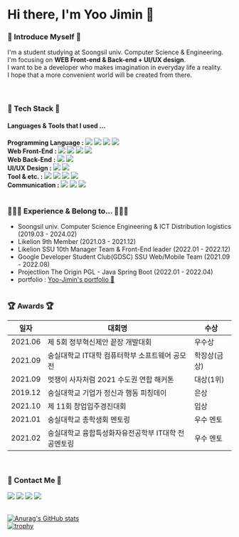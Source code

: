 
  # Hi there, I'm Yoo Jimin 👋
  
  ### 🌱 Introduce Myself 🌱
  I'm a student studying at Soongsil univ. Computer Science & Engineering. <br>
  I'm focusing on **WEB Front-end & Back-end + UI/UX design**. <br>
  I want to be a developer who makes imagination in everyday life a reality.  <br>
  I hope that a more convenient world will be created from there. <br>
  <br><br>
 
    
 ### 🔨 Tech Stack 🔨
   #### Languages & Tools that I used ...
   **Programming Language :**
  <img src="https://img.shields.io/badge/C-00599C?style=flat-square&logo=c&logoColor=white"/></a>
  <img src="https://img.shields.io/badge/C++-6BB5FA?style=flat-square&logo=cplusplus&logoColor=white"/></a> 
  <img src="https://img.shields.io/badge/Java-339933?style=flat-square&logo=Java&logoColor=white"/></a>
  <img src="https://img.shields.io/badge/Python-1572B6?style=flat-square&logo=Python&logoColor=white"/></a>
  <br>
  **Web Front-End :**
  <img src="https://img.shields.io/badge/HTML5-E34F26?style=flat-square&logo=HTML5&logoColor=white"/></a> 
  <img src="https://img.shields.io/badge/CSS-1572B6?style=flat-square&logo=CSS3&logoColor=white"/></a> 
  <img src="https://img.shields.io/badge/JavaScript-FFD700?style=flat-square&logo=JavaScript&logoColor=white"/></a>
  <img src="https://img.shields.io/badge/React-87CEFA?style=flat-square&logo=React&logoColor=white"/></a><br>
  **Web Back-End :**
  <img src="https://img.shields.io/badge/Django-4479A1?style=flat-square&logo=Django&logoColor=white"/></a> 
  <img src="https://img.shields.io/badge/Spring-66CDAA?style=flat-square&logo=Spring&logoColor=white"/></a><br>
  **UI/UX Design :**
  <img src="https://img.shields.io/badge/Figma-DC143C?style=flat-square&logo=Figma&logoColor=white"/></a>
  <img src="https://img.shields.io/badge/AdobeXD-9ACD32?style=flat-square&logo=AdobeXD&logoColor=white"/></a>
  <br>
  **Tool & etc. :**
  <img src="https://img.shields.io/badge/Linux-A34F26?style=flat-square&logo=Linux&logoColor=white"/></a>
  <img src="https://img.shields.io/badge/Android-226633?style=flat-square&logo=AndroidStudio&logoColor=white"/></a>
  <img src="https://img.shields.io/badge/MySQL-B22222?style=flat-square&logo=MySQL&logoColor=white"/></a>
  <img src="https://img.shields.io/badge/Amazon AWS-232F3E?style=flat-square&logo=Amazon%20AWS&logoColor=white"/></a><br>
  **Communication :**
  <img src="https://img.shields.io/badge/Github-232F3E?style=flat-square&logo=Github&logoColor=white"/></a>
  <img src="https://img.shields.io/badge/Slack-DA88FF?style=flat-square&logo=Slack&logoColor=white"/></a>
  <img src="https://img.shields.io/badge/Notion-0B38DE?style=flat-square&logo=Notion&logoColor=white"/></a>
  <br><br>
  
  ### 👩🏻‍💻 Experience & Belong to... 👩🏻‍💻
  - Soongsil univ. Computer Science Engineering & ICT Distribution logistics (2019.03 - 2024.02)
  - Likelion 9th Member (2021.03 - 2021.12)
  - Likelion SSU 10th Manager Team & Front-End leader (2022.01 - 2022.12)
  - Google Developer Student Club(GDSC) SSU Web/Mobile Team (2021.09 - 2022.08)
  - Projectlion The Origin PGL - Java Spring Boot (2022.01 - 2022.04)
  - portfolio : [Yoo-Jimin's portfolio 🐣](https://www.notion.so/Yoo-Ji-Min-3fb83bffb6664817b0b79f761d6f1bae)
  <br><br>

### 🏆 Awards 🏆
|일자|대회명|수상|
|---|---|---|
|2021.06|제 5회 정부혁신제안 끝장 개발대회|우수상|
|2021.09|숭실대학교 IT대학 컴퓨터학부 소프트웨어 공모전|학장상(금상)|
|2021.09|멋쟁이 사자처럼 2021 수도권 연합 해커톤|대상(1위)|
|2019.12|숭실대학교 기업가 정신과 행동 피칭데이|은상|
|2021.10|제 11회 창업입주경진대회|입상|
|2021.01|숭실대학교 총학생회 멘토링|우수 멘토|
|2021.02|숭실대학교 융합특성화자유전공학부 IT대학 전공멘토링|우수 멘토|

<br>

  ### 📧 Contact Me 📧
  <a href="https://blog.naver.com/dbwlals9936" target="_blank"><img src="https://img.shields.io/badge/Blog-20c997?style=flat-square&logo=Naver&logoColor=white"/></a>
  <a href="dbwlals9936@gmail.com" target="_blank"><img src="https://img.shields.io/badge/Gmail-E34F26?style=flat-square&logo=Gmail&logoColor=white"/></a>
  <a href="dbwlals9936@naver.com" target="_blank"><img src="https://img.shields.io/badge/Email-339933?style=flat-square&logo=Naver&logoColor=white"/></a>
  <a href="https://github.com/yoo-jimin127" target="_blank"><img src="https://img.shields.io/badge/Github-232F3E?style=flat-square&logo=Github&logoColor=white"/></a>
  <br><br>
  
[![Anurag's GitHub stats](https://github-readme-stats.vercel.app/api?username=yoo-jimin127)](https://github.com/yoo-jimin127/github-readme-stats)  
[![trophy](https://github-profile-trophy.vercel.app/?username=yoo-jimin127&theme=flat&column=4)](https://github.com/ryo-ma/github-profile-trophy)
  <br>
  
  
    
</div>

